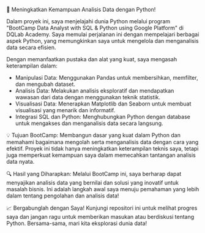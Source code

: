 🚀 Meningkatkan Kemampuan Analisis Data dengan Python!

Dalam proyek ini, saya menjelajahi dunia Python melalui program "BootCamp Data Analyst with SQL & Python using Google Platform" di DQLab Academy. Saya memulai perjalanan ini dengan mempelajari berbagai aspek Python, yang memungkinkan saya untuk mengelola dan menganalisis data secara efisien. 

Dengan memanfaatkan pustaka dan alat yang kuat, saya mengasah keterampilan dalam:
- Manipulasi Data: Menggunakan Pandas untuk membersihkan, memfilter, dan mengubah dataset.
- Analisis Data: Melakukan analisis eksploratif dan mendapatkan wawasan dari data dengan menggunakan teknik statistik.
- Visualisasi Data: Menerapkan Matplotlib dan Seaborn untuk membuat visualisasi yang menarik dan informatif.
- Integrasi SQL dan Python: Menghubungkan Python dengan database untuk mengakses dan menganalisis data secara langsung.

💡 Tujuan BootCamp: Membangun dasar yang kuat dalam Python dan memahami bagaimana mengolah serta menganalisis data dengan cara yang efektif. Proyek ini tidak hanya meningkatkan keterampilan teknis saya, tetapi juga memperkuat kemampuan saya dalam memecahkan tantangan analisis data nyata.

🔍 Hasil yang Diharapkan: Melalui BootCamp ini, saya berharap dapat menyajikan analisis data yang bernilai dan solusi yang inovatif untuk masalah bisnis. Ini adalah langkah awal saya menuju pemahaman yang lebih dalam tentang pengolahan dan analisis data!

📈 Bergabunglah dengan Saya! Kunjungi repositori ini untuk melihat progres saya dan jangan ragu untuk memberikan masukan atau berdiskusi tentang Python. Bersama-sama, mari kita eksplorasi dunia data!
